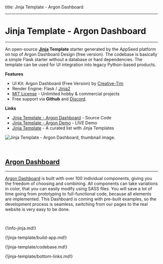 title: Jinja Template - Argon Dashboard

---

# Jinja Template - Argon Dashboard
---

An open-source **[Jinja](/what-is/jinja/) Template** starter generated by the AppSeed platform on top of Argon Dashboard Design (free version). The codebase is basically a simple Flask starter without a database or hard dependencies. The template can be used for UI integration into legacy Python-based products. 

**Features**

- UI Kit: Argon Dashboard (Free Version) by [Creative-Tim](https://appseed.us/agency/creative-tim)
- Render Engine: Flask / [Jinja2](https://jinja.palletsprojects.com/)
- [MIT License](https://github.com/app-generator/license-mit) - Unlimited hobby & commercial projects
- Free support via **Github** and [Discord](https://discord.gg/fZC6hup).

**Links**

- [Jinja Template - Argon Dashboard](https://github.com/app-generator/jinja-template-argon-dashboard) - Source Code
- [Jinja Template - Argon Demo](https://jinja-template-argon-dashboard.appseed.us/) - LIVE Demo
- [Jinja Template](https://github.com/app-generator/jinja-template) - A curated list with Jinja Templates

![Jinja Template - Argon Dashboard, thumbnail image.](https://raw.githubusercontent.com/app-generator/jinja-template-argon-dashboard/master/media/jinja-template-argon-dashboard-screen.png)

<br />

## [Argon Dashboard](https://appseed.us/argon-design)
---

[Argon Dashboard](https://appseed.us/argon-design) is built with over 100 individual components, giving you the freedom of choosing and combining. All components can take variations in color, that you can easily modify using SASS files.
You will save a lot of time going from prototyping to full-functional code, because all elements are implemented. This Dashboard is coming with pre-built examples, so the development process is seamless, switching from our pages to the real website is very easy to be done.

<br />

{!info-jinja.md!}

{!jinja-template/build-app.md!}

{!jinja-template/codebase.md!}

{!jinja-template/bottom-links.md!}
